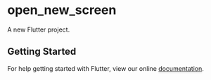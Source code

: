 # open_new_screen

A new Flutter project.

## Getting Started

For help getting started with Flutter, view our online
[documentation](https://flutter.io/).
